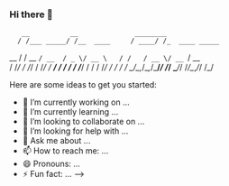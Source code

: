 ### Hi there 👋

       __          __              ________              
      / /___ _____/ /__  ____     / ____/ /_  ____ _____ 
 __  / / __ `/ __  / _ \/ __ \   / /   / __ \/ __ `/ __ \
/ /_/ / /_/ / /_/ /  __/ / / /  / /___/ / / / /_/ / / / /
\____/\__,_/\__,_/\___/_/ /_/   \____/_/ /_/\__,_/_/ /_/ 
                                                         

Here are some ideas to get you started:

- 🔭 I’m currently working on ...
- 🌱 I’m currently learning ...
- 👯 I’m looking to collaborate on ...
- 🤔 I’m looking for help with ...
- 💬 Ask me about ...
- 📫 How to reach me: ...
- 😄 Pronouns: ...
- ⚡ Fun fact: ...
-->
